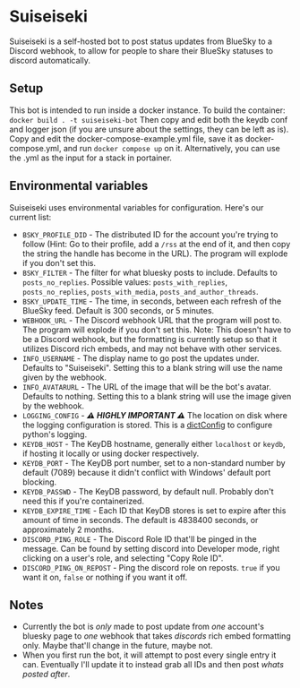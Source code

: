 # Suiseiseki

Suiseiseki is a self-hosted bot to post status updates from BlueSky to a Discord webhook, to allow for people to share their BlueSky statuses to discord automatically.

## Setup
This bot is intended to run inside a docker instance.
To build the container:
`docker build . -t suiseiseki-bot`
Then copy and edit both the keydb conf and logger json (if you are unsure about the settings, they can be left as is).
Copy and edit the docker-compose-example.yml file, save it as docker-compose.yml, and run `docker compose up` on it. Alternatively, you can use the .yml as the input for a stack in portainer.

## Environmental variables
Suiseiseki uses environmental variables for configuration. Here's our current list:
- `BSKY_PROFILE_DID` - The distributed ID for the account you're trying to follow (Hint: Go to their profile, add a `/rss` at the end of it, and then copy the string the handle has become in the URL). The program will explode if you don't set this.
- `BSKY_FILTER` - The filter for what bluesky posts to include. Defaults to `posts_no_replies`. Possible values: `posts_with_replies`, `posts_no_replies`, `posts_with_media`, `posts_and_author_threads`.
- `BSKY_UPDATE_TIME` - The time, in seconds, between each refresh of the BlueSky feed. Default is 300 seconds, or 5 minutes.
- `WEBHOOK_URL` - The Discord webhook URL that the program will post to. The program will explode if you don't set this. Note: This doesn't have to be a Discord webhook, but the formatting is currently setup so that it utilizes Discord rich embeds, and may not behave with other services.
- `INFO_USERNAME` - The display name to go post the updates under. Defaults to "Suiseiseki". Setting this to a blank string will use the name given by the webhook.
- `INFO_AVATARURL` - The URL of the image that will be the bot's avatar. Defaults to nothing. Setting this to a blank string will use the image given by the webhook.
- `LOGGING_CONFIG` - ***⚠ HIGHLY IMPORTANT ⚠*** The location on disk where the logging configuration is stored. This is a [dictConfig](https://docs.python.org/3/library/logging.config.html#logging-config-dictschema) to configure python's logging.
- `KEYDB_HOST` - The KeyDB hostname, generally either `localhost` or `keydb`, if hosting it locally or using docker respectively.
- `KEYDB_PORT` - The KeyDB port number, set to a non-standard number by default (7089) because it didn't conflict with Windows' default port blocking.
- `KEYDB_PASSWD` - The KeyDB password, by default null. Probably don't need this if you're containerized.
- `KEYDB_EXPIRE_TIME` - Each ID that KeyDB stores is set to expire after this amount of time in seconds. The default is 4838400 seconds, or approximately 2 months.
- `DISCORD_PING_ROLE` - The Discord Role ID that'll be pinged in the message. Can be found by setting discord into Developer mode, right clicking on a user's role, and selecting "Copy Role ID".
- `DISCORD_PING_ON_REPOST` - Ping the discord role on reposts. `true` if you want it on, `false` or nothing if you want it off.

## Notes
- Currently the bot is *only* made to post update from *one* account's bluesky page to *one* webhook that takes *discords* rich embed formatting only. Maybe that'll change in the future, maybe not.
- When you first run the bot, it will attempt to post every single entry it can. Eventually I'll update it to instead grab all IDs and then post *whats posted after*.
